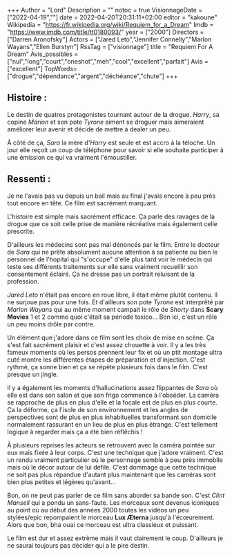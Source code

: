 +++
Author = "Lord"
Description = ""
notoc = true
VisionnageDate = ["2022-04-19",""]
date = 2022-04-20T20:31:11+02:00
editor = "kakoune"
Wikipedia = "https://fr.wikipedia.org/wiki/Requiem_for_a_Dream"
Imdb = "https://www.imdb.com/title/tt0180093/"
year = ["2000"]
Directors = ["Darren Aronofsky"]
Actors = ["Jared Leto","Jennifer Connelly","Marlon Wayans","Ellen Burstyn"]
RssTag = ["visionnage"]
title = "Requiem For A Dream"
Avis_possibles = ["nul","long","court","oneshot","meh","cool","excellent","parfait"]
Avis = ["excellent"] 
TopWords=["drogue","dépendance","argent","déchéance","chute"]
+++
## Histoire :
Le destin de quatres protagonistes tournant autour de la drogue.
*Harry*, sa copine *Marion* et son pote *Tyrone* aiment se droguer mais aimeraient améliorer leur avenir et décide de mettre à dealer un peu.

À côté de ça, *Sara* la mère d'*Harry* est seule et est accro à la téloche.
Un jour elle reçoit un coup de téléphone pour savoir si elle souhaite participer à une émission ce qui va vraiment l'émoustiller.

## Ressenti :
Je ne l'avais pas vu depuis un bail mais au final j'avais encore à peu près tout encore en tête.
Ce film est sacrément marquant.

L'histoire est simple mais sacrément efficace.
Ça parle des ravages de la drogue que ce soit celle prise de manière récréative mais également celle prescrite.

D'ailleurs les médecins sont pas mal dénoncés par le film.
Entre le docteur de *Sara* qui ne prête absolument aucune attention à sa patiente ou bien le personnel de l'hopital qui "s'occupe" d'elle plus tard voir le médecin qui teste ses différents traitements sur elle sans vraiment recueillir son consentement éclairé.
Ça ne dresse pas un portrait reluisant de la profession.

*Jared Leto* n'était pas encore en roue libre, il était même plutôt contenu.
Il ne surjoue pas pour une fois.
Et d'ailleurs son pote *Tyrone* est interprêté par *Marlon Wayans* qui au même moment campait le rôle de *Shorty* dans **Scary Movies** 1 et 2 comme quoi c'était sa période toxico…
Bon ici, c'est un rôle un peu moins drôle par contre.

Un élément que j'adore dans ce film sont les choix de mise en scène.
Ça s'est fait sacrément plaisir et c'est assez chouette à voir.
Il y a les très fameux moments où les persos prennent leur fix et où un ptit montage ultra cuté montre les différentes étapes de préparation et d'injection.
C'est rythmé, ça sonne bien et ça se répète plusieurs fois dans le film.
C'est presque un jingle.

Il y a également les moments d'hallucinations assez flippantes de *Sara* où elle est dans son salon et que son frigo commence à l'obséder.
La caméra se rapproche de plus en plus d'elle et la focale est de plus en plus courte.
Ça la déforme, ça l'isole de son environnement et les angles de perspectives sont de plus en plus inhabituelles transformant son domicile normalement rassurant en un lieu de plus en plus étrange.
C'est tellement logique à regarder mais ça a été bien réflêchis !

À plusieurs reprises les acteurs se retrouvent avec la caméra pointée sur eux mais fixée à leur corps.
C'est une technique que j'adore vraiment.
C'est un rendu vraiment particulier où le personnage semble à peu près immobile mais où le décor autour de lui défile.
C'est dommage que cette technique ne soit pas plus répandue d'autant plus maintenant que les caméras sont bien plus petites et légères qu'avant…

Bon, on ne peut pas parler de ce film sans aborder sa bande son.
C'est *Clint Mansell* qui a pondu un sans-faute.
Les morceaux sont devenus iconiques au point où au début des années 2000 toutes les vidéos un peu stylées/epic repompaient le morceau **Lux Æterna** jusqu'à l'écœurement.
Alors que bon, bha ouai ce morceau est ultra classieux et puissant.

Le film est dur et assez extrème mais il vaut clairement le coup.
D'ailleurs je ne saurai toujours pas décider qui a le pire destin.
